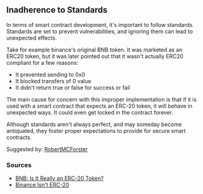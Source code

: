 ## Inadherence to Standards

In terms of smart contract development, it's important to follow standards. Standards are set to prevent vulnerabilities, and ignoring them can lead to unexpected effects.

Take for example binance's original BNB token. It was marketed as an ERC20 token, but it was later pointed out that it wasn't actually ERC20 compliant for a few reasons:

- It prevented sending to 0x0
- It blocked transfers of 0 value
- It didn't return true or false for success or fail

The main cause for concern with this improper implementation is that if it is used with a smart contract that expects an ERC-20 token, it will behave in unexpected ways. It could even get locked in the contract forever. 

Although standards aren't always perfect, and may someday become antiquated, they foster proper expectations to provide for secure smart contracts.

Suggested by: [RobertMCForster](https://github.com/RobertMCForster)

### Sources

- [BNB: Is It Really an ERC-20 Token?](https://finance.yahoo.com/news/bnb-really-erc-20-token-160013314.html)
- [Binance Isn't ERC-20](https://blog.goodaudience.com/binance-isnt-erc-20-7645909069a4)